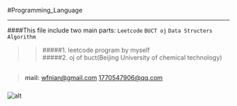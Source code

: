 
#Programming_Language
___


####This file include two main parts: `Leetcode` `BUCT oj` `Data Structers` `Algorithm`
 
>>#####1. leetcode program by myself  
>>#####2. oj of buct(Beijing University of chemical technology)

##
 
>**mail:**
<wfnian@gmail.com>
<1770547906@qq.com>


#####
   ![alt](https://pic3.zhimg.com/v2-ad582cdbe127ee352dc08c74d24506e2_xl.jpg "logo : little nightmares_little_six")        


